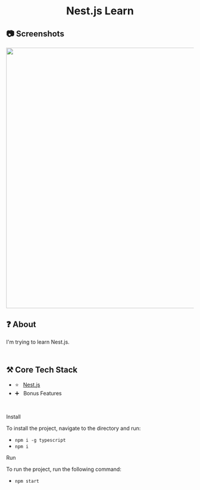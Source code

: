 <h1 align="center">
   Nest.js Learn
</h1>

<h2>
📷 Screenshots
</h2>

<p align="center">
  <img src="https://github.com/ozkannbuyuk/nestjs-learn/assets/111967202/ed3416a9-f465-40d4-bf44-b54b96bbff7c" width="700" />
</p>

<h2>
❓ About
</h2>

I'm trying to learn Nest.js.

<h2>
<br />
⚒️ Core Tech Stack
</h2>

- ⭐️ &nbsp; [Nest.js](https://nestjs.com)
- ➕ &nbsp; Bonus Features

<br />

Install

To install the project, navigate to the directory and run:

- `npm i -g typescript`
- `npm i`

Run

To run the project, run the following command:

- `npm start`
